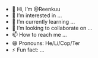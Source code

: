- 👋 Hi, I’m @Reenkuu
- 👀 I’m interested in ...
- 🌱 I’m currently learning ...
- 💞️ I’m looking to collaborate on ...
- 📫 How to reach me ...
- 😄 Pronouns: He/Li/Cop/Ter
- ⚡ Fun fact: ...

<!---
Reenkuu/Reenkuu is a ✨ special ✨ repository because its `README.md` (this file) appears on your GitHub profile.
You can click the Preview link to take a look at your changes.
--->
